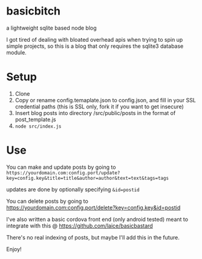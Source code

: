 # basicbitch
a lightweight sqlite based node blog

I got tired of dealing with bloated overhead apis when trying to spin up simple projects, so this is a blog that only requires the sqlite3 database module.



# Setup
1) Clone
2) Copy or rename config.temaplate.json to config.json, and fill in your SSL credential paths (this is SSL only, fork it if you want to get insecure)
3) Insert blog posts into directory /src/public/posts in the format of post_template.js
4) ```node src/index.js```

# Use
You can make and update posts by going to ```https://yourdomain.com:config.port/update?key=config.key&title=title&author=author&text=text&tags=tags```

updates are done by optionally specifying ```&id=postid```

You can delete posts by going to https://yourdomain.com:config.port/delete?key=config.key&id=postid

I've also written a basic cordova front end (only android tested) meant to integrate with this @ https://github.com/laice/basicbastard

There's no real indexing of posts, but maybe I'll add this in the future.

Enjoy!
